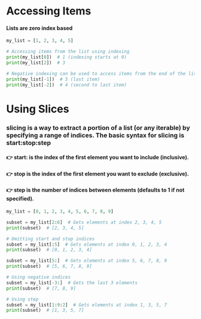 # Accessing Items

#### Lists are zero index based

```py
my_list = [1, 2, 3, 4, 5]

# Accessing items from the list using indexing
print(my_list[0])  # 1 (indexing starts at 0)
print(my_list[2])  # 3

# Negative indexing can be used to access items from the end of the list
print(my_list[-1])  # 5 (last item)
print(my_list[-2])  # 4 (second to last item)
```

# Using Slices

### slicing is a way to extract a portion of a list (or any iterable) by specifying a range of indices. The basic syntax for slicing is start:stop:step

#### 👉 start: is the index of the first element you want to include (inclusive).

#### 👉 stop is the index of the first element you want to exclude (exclusive).

#### 👉 step is the number of indices between elements (defaults to 1 if not specified).

```py
my_list = [0, 1, 2, 3, 4, 5, 6, 7, 8, 9]

subset = my_list[2:6]  # Gets elements at index 2, 3, 4, 5
print(subset)  # [2, 3, 4, 5]

# Omitting start and stop indices
subset = my_list[:5]  # Gets elements at index 0, 1, 2, 3, 4
print(subset)  # [0, 1, 2, 3, 4]

subset = my_list[5:]  # Gets elements at index 5, 6, 7, 8, 9
print(subset)  # [5, 6, 7, 8, 9]

# Using negative indices
subset = my_list[-3:]  # Gets the last 3 elements
print(subset)  # [7, 8, 9]

# Using step
subset = my_list[1:9:2]  # Gets elements at index 1, 3, 5, 7
print(subset)  # [1, 3, 5, 7]
```
